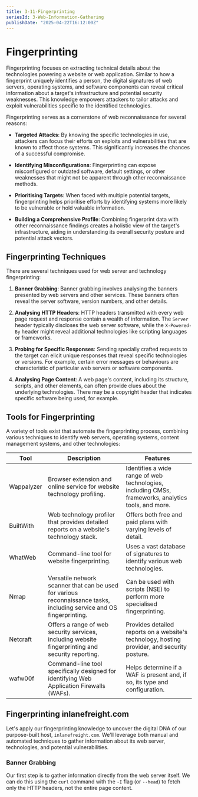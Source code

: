 ```yaml
---
title: 3-11-Fingerprinting
seriesId: 3-Web-Information-Gathering
publishDate: "2025-04-22T16:12:00Z"
---
```


# Fingerprinting

Fingerprinting focuses on extracting technical details about the technologies powering a website or web application. Similar to how a fingerprint uniquely identifies a person, the digital signatures of web servers, operating systems, and software components can reveal critical information about a target's infrastructure and potential security weaknesses. This knowledge empowers attackers to tailor attacks and exploit vulnerabilities specific to the identified technologies.

Fingerprinting serves as a cornerstone of web reconnaissance for several reasons:

- **Targeted Attacks**: By knowing the specific technologies in use, attackers can focus their efforts on exploits and vulnerabilities that are known to affect those systems. This significantly increases the chances of a successful compromise.
  
- **Identifying Misconfigurations**: Fingerprinting can expose misconfigured or outdated software, default settings, or other weaknesses that might not be apparent through other reconnaissance methods.
  
- **Prioritising Targets**: When faced with multiple potential targets, fingerprinting helps prioritise efforts by identifying systems more likely to be vulnerable or hold valuable information.
  
- **Building a Comprehensive Profile**: Combining fingerprint data with other reconnaissance findings creates a holistic view of the target's infrastructure, aiding in understanding its overall security posture and potential attack vectors.

## Fingerprinting Techniques

There are several techniques used for web server and technology fingerprinting:

1. **Banner Grabbing**: Banner grabbing involves analysing the banners presented by web servers and other services. These banners often reveal the server software, version numbers, and other details.
   
2. **Analysing HTTP Headers**: HTTP headers transmitted with every web page request and response contain a wealth of information. The `Server` header typically discloses the web server software, while the `X-Powered-By` header might reveal additional technologies like scripting languages or frameworks.
   
3. **Probing for Specific Responses**: Sending specially crafted requests to the target can elicit unique responses that reveal specific technologies or versions. For example, certain error messages or behaviours are characteristic of particular web servers or software components.
   
4. **Analysing Page Content**: A web page's content, including its structure, scripts, and other elements, can often provide clues about the underlying technologies. There may be a copyright header that indicates specific software being used, for example.

## Tools for Fingerprinting

A variety of tools exist that automate the fingerprinting process, combining various techniques to identify web servers, operating systems, content management systems, and other technologies:

| Tool      | Description                                                    | Features                                                                 |
|-----------|---------------------------------------------------------------|--------------------------------------------------------------------------|
| Wappalyzer| Browser extension and online service for website technology profiling. | Identifies a wide range of web technologies, including CMSs, frameworks, analytics tools, and more. |
| BuiltWith | Web technology profiler that provides detailed reports on a website's technology stack. | Offers both free and paid plans with varying levels of detail.           |
| WhatWeb   | Command-line tool for website fingerprinting.                  | Uses a vast database of signatures to identify various web technologies. |
| Nmap      | Versatile network scanner that can be used for various reconnaissance tasks, including service and OS fingerprinting. | Can be used with scripts (NSE) to perform more specialised fingerprinting. |
| Netcraft  | Offers a range of web security services, including website fingerprinting and security reporting. | Provides detailed reports on a website's technology, hosting provider, and security posture. |
| wafw00f   | Command-line tool specifically designed for identifying Web Application Firewalls (WAFs). | Helps determine if a WAF is present and, if so, its type and configuration. |

## Fingerprinting inlanefreight.com

Let's apply our fingerprinting knowledge to uncover the digital DNA of our purpose-built host, `inlanefreight.com`. We'll leverage both manual and automated techniques to gather information about its web server, technologies, and potential vulnerabilities.

### Banner Grabbing

Our first step is to gather information directly from the web server itself. We can do this using the `curl` command with the `-I` flag (or `--head`) to fetch only the HTTP headers, not the entire page content.
